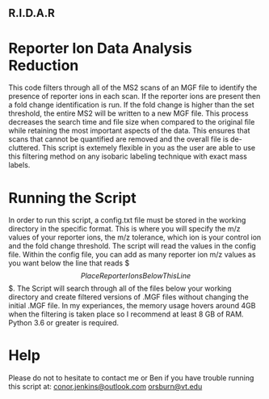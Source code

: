 ## R.I.D.A.R
# Reporter Ion Data Analysis Reduction 
This code filters through all of the MS2 scans of an MGF file to identify the presence of reporter ions in each scan. If the reporter ions are present then a fold change identification is run. If the fold change is higher than the set threshold, the entire MS2 will be written to a new MGF file. This process decreases the search time and file size when compared to the original file while retaining the most important aspects of the data. This ensures that scans that cannot be quantified are removed and the overall file is de-cluttered. This script is extemely flexible in you as the user are able to use this filtering method on any isobaric labeling technique with exact mass labels.

# Running the Script
In order to run this script, a config.txt file must be stored in the working directory in the specific format. This is where you will specify the m/z values of your reporter ions, the m/z tolerance, which ion is your control ion and the fold change threshold. The script will read the values in the config file. Within the config file, you can add as many reporter ion m/z values as you want below the line that reads $$$ Place Reporter Ions Below This Line $$$. The Script will search through all of the files below your working directory and create filtered versions of .MGF files without changing the initial .MGF file. In my experiances, the memory usage hovers around 4GB when the filtering is taken place so I recommend at least 8 GB of RAM. Python 3.6 or greater is required.

# Help
Please do not to hesitate to contact me or Ben if you have trouble running this script at:
conor.jenkins@outlook.com
orsburn@vt.edu
